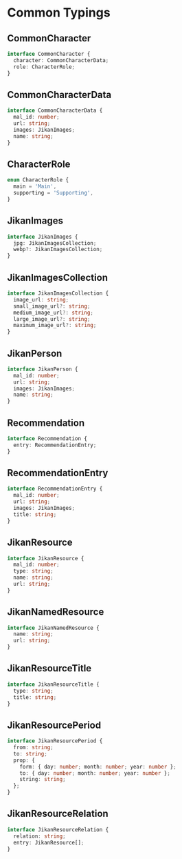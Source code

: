 # Common Typings

## CommonCharacter

```ts
interface CommonCharacter {
  character: CommonCharacterData;
  role: CharacterRole;
}
```

## CommonCharacterData

```ts
interface CommonCharacterData {
  mal_id: number;
  url: string;
  images: JikanImages;
  name: string;
}
```

## CharacterRole

```ts
enum CharacterRole {
  main = 'Main',
  supporting = 'Supporting',
}
```

## JikanImages

```ts
interface JikanImages {
  jpg: JikanImagesCollection;
  webp?: JikanImagesCollection;
}
```

## JikanImagesCollection

```ts
interface JikanImagesCollection {
  image_url: string;
  small_image_url?: string;
  medium_image_url?: string;
  large_image_url?: string;
  maximum_image_url?: string;
}
```

## JikanPerson

```ts
interface JikanPerson {
  mal_id: number;
  url: string;
  images: JikanImages;
  name: string;
}
```

## Recommendation

```ts
interface Recommendation {
  entry: RecommendationEntry;
}
```

## RecommendationEntry

```ts
interface RecommendationEntry {
  mal_id: number;
  url: string;
  images: JikanImages;
  title: string;
}
```

## JikanResource

```ts
interface JikanResource {
  mal_id: number;
  type: string;
  name: string;
  url: string;
}
```

## JikanNamedResource

```ts
interface JikanNamedResource {
  name: string;
  url: string;
}
```

## JikanResourceTitle

```ts
interface JikanResourceTitle {
  type: string;
  title: string;
}
```

## JikanResourcePeriod

```ts
interface JikanResourcePeriod {
  from: string;
  to: string;
  prop: {
    form: { day: number; month: number; year: number };
    to: { day: number; month: number; year: number };
    string: string;
  };
}
```

## JikanResourceRelation

```ts
interface JikanResourceRelation {
  relation: string;
  entry: JikanResource[];
}
```
